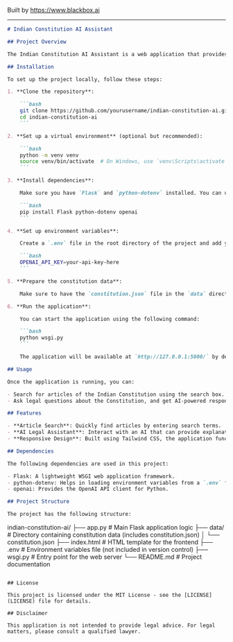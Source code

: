 
Built by https://www.blackbox.ai

---

```markdown
# Indian Constitution AI Assistant

## Project Overview

The Indian Constitution AI Assistant is a web application that provides users with access to the Indian Constitution through an AI-powered interface. Users can search articles and ask legal questions related to the Constitution. This project combines modern web technologies with AI functionalities to offer a user-friendly experience for legal inquiries.

## Installation

To set up the project locally, follow these steps:

1. **Clone the repository**:

    ```bash
    git clone https://github.com/yourusername/indian-constitution-ai.git
    cd indian-constitution-ai
    ```

2. **Set up a virtual environment** (optional but recommended):

    ```bash
    python -m venv venv
    source venv/bin/activate  # On Windows, use `venv\Scripts\activate`
    ```

3. **Install dependencies**:

    Make sure you have `Flask` and `python-dotenv` installed. You can use pip to install them:

    ```bash
    pip install Flask python-dotenv openai
    ```

4. **Set up environment variables**:

    Create a `.env` file in the root directory of the project and add your OpenAI API key:

    ```bash
    OPENAI_API_KEY=your-api-key-here
    ```

5. **Prepare the constitution data**:

    Make sure to have the `constitution.json` file in the `data` directory, containing your constitution data.

6. **Run the application**:

    You can start the application using the following command:

    ```bash
    python wsgi.py
    ```

    The application will be available at `http://127.0.0.1:5000/` by default.

## Usage

Once the application is running, you can:

- Search for articles of the Indian Constitution using the search box.
- Ask legal questions about the Constitution, and get AI-powered responses.

## Features

- **Article Search**: Quickly find articles by entering search terms.
- **AI Legal Assistant**: Interact with an AI that can provide explanations and answers based on the Indian Constitution.
- **Responsive Design**: Built using Tailwind CSS, the application functions well on various screen sizes.

## Dependencies

The following dependencies are used in this project:

- Flask: A lightweight WSGI web application framework.
- python-dotenv: Helps in loading environment variables from a `.env` file.
- openai: Provides the OpenAI API client for Python.

## Project Structure

The project has the following structure:

```
indian-constitution-ai/
├── app.py                  # Main Flask application logic
├── data/                   # Directory containing constitution data (includes constitution.json)
│   └── constitution.json
├── index.html              # HTML template for the frontend
├── .env                    # Environment variables file (not included in version control)
├── wsgi.py                 # Entry point for the web server
└── README.md               # Project documentation
```

## License

This project is licensed under the MIT License - see the [LICENSE](LICENSE) file for details.

## Disclaimer

This application is not intended to provide legal advice. For legal matters, please consult a qualified lawyer.
```